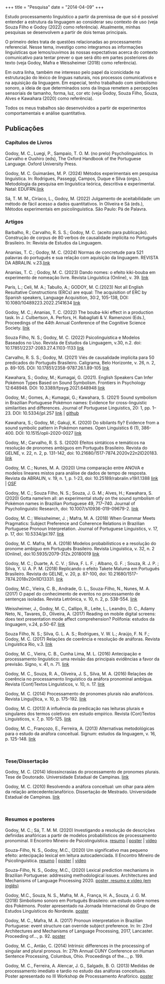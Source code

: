 +++
title = "Pesquisa"
date = "2014-04-09"
+++


Estudo processamento linguístico a partir da premissa de que só é possível entender a estrutura da linguagem ao considerar seu contexto de uso (veja Souza Filho e Godoy (2022) como referência). Atualmente, minhas pesquisas se desenvolvem a partir de dois temas principais. 

O primeiro deles trata de questões relacionadas ao processamento referencial. Nesse tema, investigo como integramos as informações linguísticas que lemos/ouvimos às nossas expectativas acerca do contexto comunicativo para tentar prever o que será dito em partes posteriores do texto (veja Godoy, Mafra e Weissheimer (2018) como referência). 

Em outra linha, também me interesso pelo papel da iconicidade na estruturação do léxico de línguas naturais, nos processos comunicativos e na aquisição da linguagem. Em especial, tenho trabalhado com simbolismo sonoro, a ideia de que determinados sons da língua remetem a percepções sensoriais de tamanho, forma, luz, cor etc (veja Godoy, Souza Filho, Souza, Alves e Kawahara (2020) como referência).

Todos os meus trabalhos são desenvolvidos a partir de experimentos comportamentais e análise quantitativa. 



## Publicações

### Capítulos de Livros

Godoy, M. C., Luegi, P., Sampaio, T. O. M. (no prelo) Psycholinguistics. In Carvalho e Oushiro (eds), The Oxford Handbook of the Portuguese Language. Oxford University Press.

Godoy, M. C. Guimarães, M. P. (2024) Métodos experimentais em pesquisa linguística. In: Rodrigues, Passeggi, Campos, Duque e Silva (orgs.). Metodologia da pesquisa em linguística teórica, descritiva e experimental. Natal: EDUFRN.[link](https://repositorio.ufrn.br/bitstream/123456789/60453/1/Metodologia%20da%20pesquisa%20em%20lingu%c3%adstica_RODRIGUES_ET_AL_2024.pdf)

Sá, T. M. M., Ciríaco, L., Godoy, M. (2022) Julgamento de aceitabilidade: um método de fácil acesso a dados quantitativos. In Oliveira e Sá (eds.), Métodos experimentais em psicolinguística. São Paulo: Pá de Palavra.

### Artigos

Barbalho, R.; Carvalho, R. S. S.; Godoy, M. C. (aceito para publicação). Construção de corpus de 80 verbos de causalidade implícita no Português Brasileiro. In: Revista de Estudos da Linguagem. 

Ananias, T. C.; Godoy, M. C. (2024) Normas de concretude para 521 palavras do português e sua relação com aquisição da linguagem. REVISTA DA ABRALIN. v.23.[link](https://revista.abralin.org/index.php/abralin/article/view/2268)

Ananias, T. C. ; Godoy, M. C. (2023) Dando nomes: o efeito kiki-bouba em experimento de nomeação livre. Revista Linguística (Online), v. 39. [link](http://www.scielo.edu.uy/scielo.php?script=sci_arttext&pid=S2079-312X2023000200057)

París, L.; Celi, M. A.; Tabullo, A.; GODOY, M. C.(2023) Not all English Resultative Constructions (ERCs) are equal: The acquisition of ERC by Spanish speakers, Language Acquisition, 30:2, 105-138, DOI: 10.1080/10489223.2022.2141634 [link](https://www.tandfonline.com/doi/full/10.1080/10489223.2022.2141634)

Godoy, M. C.; Ananias, T. C. (2022) The bouba-kiki effect in a production task. In J. Culbertson, A. Perfors, H. Rabagliati & V. Ramenzoni (Eds.), Proceedings of the 44th Annual Conference of the Cognitive Science Society. [link](https://escholarship.org/content/qt7h22c1kh/qt7h22c1kh.pdf)

Souza Filho, N. S.; Godoy, M. C. (2022) Psicolinguística e Modelos Baseados no Uso. Revista de Estudos da Linguagem, v.30, n.2. doi: 10.17851/2237-2083.27.4.1103-1133 [link](http://www.periodicos.letras.ufmg.br/index.php/relin/article/view/18702/pdf)

Carvalho, R. S. S.; Godoy, M. (2021) Viés de causalidade implícita para 50 predicados do Português Brasileiro. Caligrama, Belo Horizonte, v. 26, n. 2, p. 89-105. DOI: 10.17851/2358-9787.26.1.89-105 [link](http://www.periodicos.letras.ufmg.br/index.php/caligrama/article/view/18315/1125614170)

Kawahara, S.; Godoy, M.; Kumagai, G. (2021). English Speakers Can Infer Pokémon Types Based on Sound Symbolism. Frontiers in Psychology 12:648948. DOI: 10.3389/fpsyg.2021.648948 [link](https://www.frontiersin.org/articles/10.3389/fpsyg.2021.648948/full)

Godoy, M.; Gomes, A.; Kumagai, G.; Kawahara, S. (2021)  Sound symbolism in Brazilian Portuguese Pokémon names: Evidence for cross-linguistic similarities and differences. Journal of Portuguese Linguistics, 20: 1, pp. 1–23. DOI: 10.5334/jpl.257 [link](https://doi.org/10.5334/jpl.257) | [github](https://github.com/mahayanag/JPL_Pokemonastics)

Kawahara, S.; Godoy, M.; Gakuji, K. (2020) Do sibilants fly? Evidence from a sound symbolic pattern in Pokémon names. Open Linguistics 6 (1), 386-400. DOI: 10.1515/opli-2020-0027 [link](https://www.degruyter.com/view/journals/opli/6/1/article-p386.xml)

Godoy, M.; Carvalho, R. S. S. (2020) Efeitos sintáticos e temáticos na resolução de pronomes ambíguos em Português Brasileiro. Revista do GELNE, v. 22, n. 2, p. 131-142, doi: 10.21680/1517-7874.2020v22n2ID20183. [link](https://periodicos.ufrn.br/gelne/article/view/20183)

Godoy, M. C.; Nunes, M. A. (2020) Uma comparação entre ANOVA e modelos lineares mistos para análise de dados de tempo de resposta. Revista da ABRALIN, v. 19, n. 1, p. 1-23, doi: 10.25189/rabralin.v19i1.1388 [link](https://revista.abralin.org/index.php/abralin/article/view/1388) | [OSF](https://osf.io/efxt4/)

Godoy, M. C.; Souza Filho, N. S.; Souza, J. G. M.; Alves, H.; Kawahara, S. (2020) Gotta name’em all: an experimental study on the sound symbolism of Pokémon names in Brazilian Portuguese 49, 717–740. Journal of Psycholinguistic Research, doi: 10.1007/s10936-019-09679-2. [link](https://link.springer.com/article/10.1007/s10936-019-09679-2)

Godoy, M. C.; Weissheimer, J. ; Mafra, M. A. (2018) When Grammar Meets Pragmatics: Subject Preference and Coherence Relations in Brazilian Portuguese Pronoun Interpretation. Journal of Portuguese Linguistics, v. 17, p. 17, doi: 10.5334/jpl.197. [link](https://jpl.letras.ulisboa.pt/articles/10.5334/jpl.197/)

Godoy, M. C. Mafra, M. A. (2018) Modelos probabilísticos e a resolução do pronome ambíguo em Português Brasileiro. Revista Linguística, v. 32, n. 2 (Online), doi:10.5935/2079-312x.20180019 [link](http://www.scielo.edu.uy/scielo.php?script=sci_arttext&pid=S2079-312X2018000200119&lng=en&nrm=iso&tlng=pt)

Godoy, M. C.; Duarte, A. C. V. ; Silva, F. L. F. ; Albano, G. F. ; Souza, R. J. P. ; Silva, Y. U. A. P. M. (2018) Replicando o efeito Takete Maluma em Português Brasileiro. Revista do GELNE, v. 20, p. 87-100, doi: 10.21680/1517-7874.2018v20n1ID13331. [link](https://periodicos.ufrn.br/gelne/article/view/13331)

Godoy, M.C., Vieira, C. B., Andrade, G. L., Souza-Filho, N., Nunes, M. A. (2017) O papel do conhecimento de eventos no processamento de sentenças isoladas. Revista Letrônica, v. 10, n. 2, p. 538-554. [link](http://revistaseletronicas.pucrs.br/ojs/index.php/letronica/article/view/26408/16551)

Weissheimer, J., Godoy, M. C., Callipo, R., Leite, L., Leandro, D. C., Adamy Neto, N., Tavares, D., Oliveira, A. (2017) Reading on mobile digital screens: does text presentation mode affect comprehension? Polifonia: estudos da linguagem, v.24, p.50-67. [link](http://periodicoscientificos.ufmt.br/ojs/index.php/polifonia/article/view/6068/3932)

Souza Filho, N. S.; Silva, G. L. A. S.; Rodrigues, V. W. L.; Araújo, F. N. F.; Godoy, M. C. (2017) Relações de coerência e resolução de anáforas. Revista Linguística Rio, v.3. [link](http://www.linguisticario.letras.ufrj.br/uploads/7/0/5/2/7052840/lr31_souzafilhoetal.pdf)

Godoy, M. C., Vieira, C. B., Cunha Lima, M. L. (2016) Antecipação e processamento linguístico: uma revisão das principais evidências a favor da previsão. Signo, v. 41, n. 71. [link](https://online.unisc.br/seer/index.php/signo/article/view/7227/pdf)

Godoy, M. C., Souza, R. A., Oliveira, J. S., Silva, M. A. (2016) Relações de coerência no processamento linguístico da anáfora pronominal ambígua. Revista (Cont)Textos Linguísticos, v. 10, n. 17. [link](http://periodicos.ufes.br/contextoslinguisticos/article/view/14796/10341)

Godoy, M. C. (2014) Processamento de pronomes plurais não anafóricos. Revista Linguí∫tica, v. 10, p. 175-192. [link](http://www.letras.ufrj.br/poslinguistica/revistalinguistica/wp-content/uploads/2014/07/revista-linguistica-v10-n1-artigo12.pdf)

Godoy, M. C. (2013) A influência da predicação nas leituras plurais e singulares dos termos coletivos: em estudo empírico. Revista (Con)Textos Linguísticos, v. 7, p. 105-125. [link](http://periodicos.ufes.br/contextoslinguisticos/article/view/4832)

Godoy, M. C., Françozo, E., Ferreira, A. (2013) Alternativas metodológicas para o estudo da anáfora conceitual. Signum: estudos da linguagem, v. 16, p. 125-148. [link](http://www.uel.br/revistas/uel/index.php/signum/article/view/15480)



  <br>

### Tese/Dissertação

Godoy, M. C. (2014) Idiossincrasias do processamento de pronomes plurais. Tese de Doutorado. Universidade Estadual de Campinas. [link](http://repositorio.unicamp.br/jspui/bitstream/REPOSIP/270557/1/Godoy_MahayanaCristina_D.pdf)

Godoy, M. C. (2010) Resolvendo a anáfora conceitual: um olhar para além da relação antecedente/anafórico. Dissertação de Mestrado. Universidade Estadual de Campinas. [link](http://repositorio.unicamp.br/bitstream/REPOSIP/269041/1/Godoy_MahayanaCristina_M.pdf)


  <br>


### Resumos e posteres

Godoy, M. C.; Sá, T. M. M. (2020) Investigando a resolução de descrições definidas anafóricas a partir de modelos probabilísticos de processamento pronominal. II Encontro Mineiro de Psicolinguística. [resumo](/GodoySa_resumo.pdf) | [poster](/GodoySa_poster.pdf) | [vídeo](https://www.youtube.com/watch?v=lvu4lIL_AK8&feature=emb_logo&ab_channel=EncontroMineirodePsicolingu%C3%ADstica)

Souza-Filho, N. S., Godoy, M.C., (2020) Um significativo mas pequeno efeito: antecipação lexical em leitura autocadenciada. II Encontro Mineiro de Psicolinguística. [resumo](/SouzaFilhoGodoy_resumo.pdf) | [poster](/SouzaFilhoGodoy_poster.pdf) | [vídeo](https://www.youtube.com/watch?v=vHjifpQPFqA&feature=emb_logo&ab_channel=EncontroMineirodePsicolingu%C3%ADstica)

Souza-Filho, N. S., Godoy, M.C., (2020) Lexical prediction mechanisms in Brazilian Portuguese: addressing methodological issues. Architectures and Mechanisms of Language Processing 2020. [poster, resumo e vídeo (em inglês)](https://osf.io/n7365/)

Godoy, M.C., Souza, N. S., Mafra, M. A., França, H. A., Souza, J. G. M. (2018) Simbolismo sonoro em Português Brasileiro: um estudo sobre nomes dos Pokémons. Poster apresentado na Jornada Internacional do Grupo de Estudos Linguísticos do Nordeste. [poster](/Godoyetal_gelne2018.pdf)

Godoy, M. C., Mafra, M. A. (2017) Pronoun interpretation in Brazilian Portuguese: event structure can override subject preference. In: In: 23rd Architectures and Mechanisms of Language Processing, 2017, Lancaster. Proceeding of…, p. 92. [poster](/poster_amlap.pdf)

Godoy, M. C., Antão, C. (2014) Intrinsic differences in the processing of singular and plural pronous. In: 27th Annual CUNY Conference on Human Sentence Processing, Columbus, Ohio. Proceedings of the…, p. 199. 

Godoy, M. C., Ferreira, A. Alencar, J. G., Salgado, B. O. (2013) Medidas de processamento imediato e tardio no estudo das anáforas conceituais. Poster apresentado no III Workshop de Processamento Anafórico. [poster](/Poster_3WPA.pdf)
